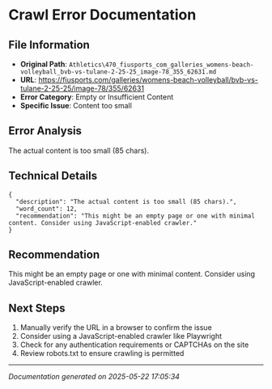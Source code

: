 # Crawl Error Documentation

## File Information
- **Original Path**: `Athletics\470_fiusports_com_galleries_womens-beach-volleyball_bvb-vs-tulane-2-25-25_image-78_355_62631.md`
- **URL**: https://fiusports.com/galleries/womens-beach-volleyball/bvb-vs-tulane-2-25-25/image-78/355/62631
- **Error Category**: Empty or Insufficient Content
- **Specific Issue**: Content too small

## Error Analysis
The actual content is too small (85 chars).

## Technical Details
```
{
  "description": "The actual content is too small (85 chars).",
  "word_count": 12,
  "recommendation": "This might be an empty page or one with minimal content. Consider using JavaScript-enabled crawler."
}
```

## Recommendation
This might be an empty page or one with minimal content. Consider using JavaScript-enabled crawler.

## Next Steps
1. Manually verify the URL in a browser to confirm the issue
2. Consider using a JavaScript-enabled crawler like Playwright
3. Check for any authentication requirements or CAPTCHAs on the site
4. Review robots.txt to ensure crawling is permitted

---
*Documentation generated on 2025-05-22 17:05:34*
